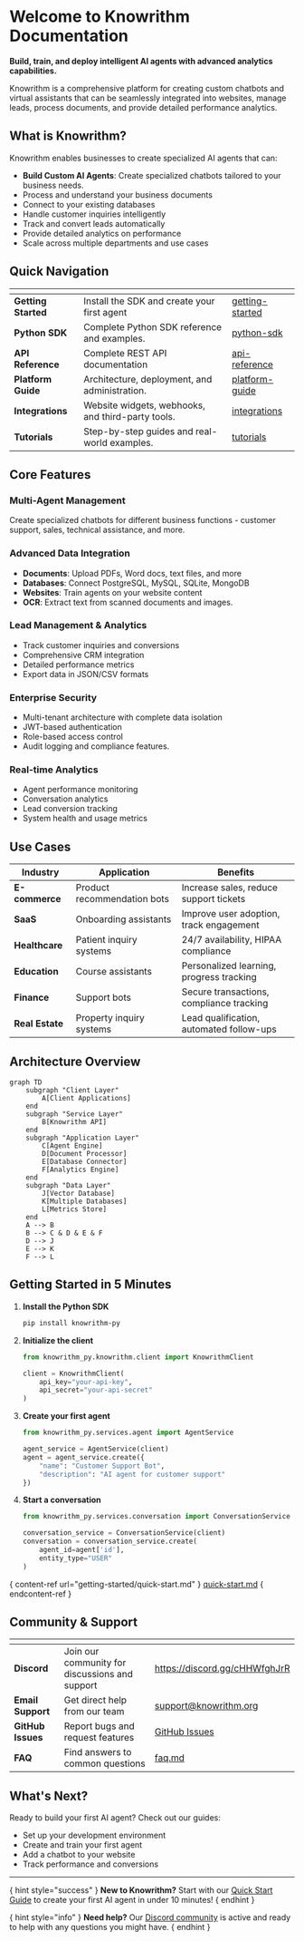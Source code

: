 # Welcome to Knowrithm Documentation

**Build, train, and deploy intelligent AI agents with advanced analytics capabilities.**

Knowrithm is a comprehensive platform for creating custom chatbots and virtual assistants that can be seamlessly integrated into websites, manage leads, process documents, and provide detailed performance analytics.

## What is Knowrithm?

Knowrithm enables businesses to create specialized AI agents that can:
- **Build Custom AI Agents**: Create specialized chatbots tailored to your business needs.
- Process and understand your business documents
- Connect to your existing databases
- Handle customer inquiries intelligently  
- Track and convert leads automatically
- Provide detailed analytics on performance
- Scale across multiple departments and use cases


## Quick Navigation

<table data-view="cards">
  <thead>
    <tr>
      <th></th>
      <th></th>
      <th data-hidden data-card-target data-type="content-ref"></th>
    </tr>
  </thead>
  <tbody>
    <tr>
      <td><strong>Getting Started</strong></td>
      <td>Install the SDK and create your first agent</td>
      <td><a href="getting-started/">getting-started</a></td>
    </tr>
    <tr>
      <td><strong>Python SDK</strong></td>
      <td>Complete Python SDK reference and examples.</td>
      <td><a href="python-sdk/">python-sdk</a></td>
    </tr>
    <tr>
      <td><strong>API Reference</strong></td>
      <td>Complete REST API documentation</td>
      <td><a href="api-reference/">api-reference</a></td>
    </tr>
    <tr>
      <td><strong>Platform Guide</strong></td>
      <td>Architecture, deployment, and administration.</td>
      <td><a href="platform-guide/">platform-guide</a></td>
    </tr>
    <tr>
      <td><strong>Integrations</strong></td>
      <td>Website widgets, webhooks, and third-party tools.</td>
      <td><a href="integrations/">integrations</a></td>
    </tr>
    <tr>
      <td><strong>Tutorials</strong></td>
      <td>Step-by-step guides and real-world examples.</td>
      <td><a href="tutorials/">tutorials</a></td>
    </tr>
  </tbody>
</table>

## Core Features

### Multi-Agent Management  
Create specialized chatbots for different business functions - customer support, sales, technical assistance, and more.

### Advanced Data Integration
- **Documents**: Upload PDFs, Word docs, text files, and more
- **Databases**: Connect PostgreSQL, MySQL, SQLite, MongoDB
- **Websites**: Train agents on your website content
- **OCR**: Extract text from scanned documents and images.

### Lead Management & Analytics
- Track customer inquiries and conversions
- Comprehensive CRM integration
- Detailed performance metrics
- Export data in JSON/CSV formats

### Enterprise Security  
- Multi-tenant architecture with complete data isolation
- JWT-based authentication
- Role-based access control
- Audit logging and compliance features.

### Real-time Analytics
- Agent performance monitoring
- Conversation analytics
- Lead conversion tracking
- System health and usage metrics

## Use Cases

| Industry | Application | Benefits |
|----------|-------------|----------|
| **E-commerce** | Product recommendation bots | Increase sales, reduce support tickets |
| **SaaS** | Onboarding assistants | Improve user adoption, track engagement |
| **Healthcare** | Patient inquiry systems | 24/7 availability, HIPAA compliance |
| **Education** | Course assistants | Personalized learning, progress tracking |
| **Finance** | Support bots | Secure transactions, compliance tracking |
| **Real Estate** | Property inquiry systems | Lead qualification, automated follow-ups |

## Architecture Overview

```mermaid
graph TD
    subgraph "Client Layer"
        A[Client Applications]
    end
    subgraph "Service Layer"
        B[Knowrithm API]
    end
    subgraph "Application Layer"
        C[Agent Engine]
        D[Document Processor]
        E[Database Connector]
        F[Analytics Engine]
    end
    subgraph "Data Layer"
        J[Vector Database]
        K[Multiple Databases]
        L[Metrics Store]
    end
    A --> B
    B --> C & D & E & F
    D --> J
    E --> K
    F --> L
```

## Getting Started in 5 Minutes

1. **Install the Python SDK**
   ```bash
   pip install knowrithm-py
   ```

2. **Initialize the client**
   ```python
   from knowrithm_py.knowrithm.client import KnowrithmClient
   
   client = KnowrithmClient(
       api_key="your-api-key",
       api_secret="your-api-secret"
   )
   ```

3. **Create your first agent**
   ```python
   from knowrithm_py.services.agent import AgentService
   
   agent_service = AgentService(client)
   agent = agent_service.create({
       "name": "Customer Support Bot",
       "description": "AI agent for customer support"
   })
   ```

4. **Start a conversation**
   ```python
   from knowrithm_py.services.conversation import ConversationService
   
   conversation_service = ConversationService(client)
   conversation = conversation_service.create(
       agent_id=agent['id'],
       entity_type="USER"
   )
   ```

{ content-ref url="getting-started/quick-start.md" }
[quick-start.md](getting-started/quick-start.md)
{ endcontent-ref }

## Community & Support

<table data-view="cards">
  <thead>
    <tr>
      <th></th>
      <th></th>
      <th data-hidden data-card-target data-type="content-ref"></th>
    </tr>
  </thead>
  <tbody>
    <tr>
      <td><strong>Discord</strong></td>
      <td>Join our community for discussions and support</td>
      <td><a href="https://discord.gg/cHHWfghJrR">https://discord.gg/cHHWfghJrR</a></td>
    </tr>
    <tr>
      <td><strong>Email Support</strong></td>
      <td>Get direct help from our team</td>
      <td><a href="mailto:support@knowrithm.org">support@knowrithm.org</a></td>
    </tr>
    <tr>
      <td><strong>GitHub Issues</strong></td>
      <td>Report bugs and request features</td>
      <td><a href="https://github.com/Knowrithm/knowrithm-py/issues">GitHub Issues</a></td>
    </tr>
    <tr>
      <td><strong>FAQ</strong></td>
      <td>Find answers to common questions</td>
      <td><a href="resources/faq.md">faq.md</a></td>
    </tr>
  </tbody>
</table>

## What's Next?

Ready to build your first AI agent? Check out our guides:

- Set up your development environment
- Create and train your first agent
- Add a chatbot to your website
- Track performance and conversions

---

{ hint style="success" }
**New to Knowrithm?** Start with our [Quick Start Guide](getting-started/quick-start.md) to create your first AI agent in under 10 minutes!
{ endhint }

{ hint style="info" }
**Need help?** Our [Discord community](https://discord.gg/cHHWfghJrR) is active and ready to help with any questions you might have.
{ endhint }